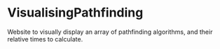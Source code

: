 # VisualisingPathfinding
Website to visually display an array of pathfinding algorithms, and their relative times to calculate.
